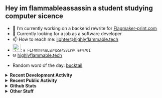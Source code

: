 ## Hey im flammableassassin a student studying computer sicence

- 🔭 I’m currently working on a backend rewrite for [Flagmaker-print.com](https://flagmaker-print.com)
- 🌱  Currently looking for a job as a software developer
- 📫 How to reach me: [lighter@highlyflammable.tech](mailto:lighter@highlyflammable.tech?subject=Hello)
- <img src="https://discord.com/assets/2c21aeda16de354ba5334551a883b481.png" alt="drawing" width="25"/>: `♛ ᖴᒪᗩᙏᙏᗩᙖᒪᙓᗩSSᗩSSIᑎ® ♛#4701`
- 🌐 [highlyflammable.tech](https://highlyflammable.tech)

<!--START_SECTION:randomWord-->
- Random word of the day: [bucktail](https://www.wordnik.com/words/bucktail)
<!--END_SECTION:randomWord-->

<details>
  <summary><b>Recent Development Activity</b></summary>
  Doesn't record in dev containers
    <br> 
  
  <!--START_SECTION:waka-->
```text
YAML                       22 mins         █████████████████████████   99.63 % 
```
<!--END_SECTION:waka-->

</details>

<details>
  <summary><b>Recent Public Activity</b></summary>
    <br>

  <!--START_SECTION:activity-->
1. ❗️ Opened issue [#1](https://github.com/flamableassassin/mycelium/issues/1) in [flamableassassin/mycelium](https://github.com/flamableassassin/mycelium)
2. 💪 Opened PR [#1](https://github.com/Flagmaker-Print/fastify-secure-session/pull/1) in [Flagmaker-Print/fastify-secure-session](https://github.com/Flagmaker-Print/fastify-secure-session)
3. 🗣 Commented on [#21](https://github.com/project-blurple/blurple-hammer/issues/21) in [project-blurple/blurple-hammer](https://github.com/project-blurple/blurple-hammer)
4. ❗️ Reopened issue [#2698](https://github.com/discord/discord-api-docs/issues/2698) in [discord/discord-api-docs](https://github.com/discord/discord-api-docs)
5. ❗️ Closed issue [#2698](https://github.com/discord/discord-api-docs/issues/2698) in [discord/discord-api-docs](https://github.com/discord/discord-api-docs)
  <!--END_SECTION:activity-->

</details>

<details>
  <summary><b>Github Stats</b></summary>
    <br>
    <p align="center">
      <img width="48%" src="https://github-readme-stats.vercel.app/api?username=flamableassassin&count_private=true&show_icons=true&theme=radical"/>
      <img width="48%" src="https://github-readme-streak-stats.herokuapp.com?user=flamableassassin&theme=neon-dark"/>
    </p>
  
</details>

<details>
  <summary><b>Other Stuff</b></summary>
  <br>
<a href="https://www.abuseipdb.com/user/67633" title="AbuseIPDB" alt="AbuseIPDB Contributor Badge">
	<img src="https://www.abuseipdb.com/contributor/67633.svg" style="width: 180px;">
</a>
  
</details>
